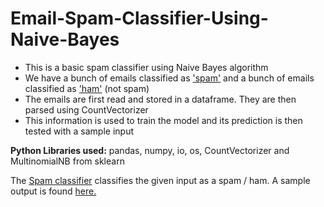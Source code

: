 # Email-Spam-Classifier-Using-Naive-Bayes

* This is a basic spam classifier using Naive Bayes algorithm
* We have a bunch of emails classified as ['spam'](https://github.com/Surya-Murali/Email-Spam-Classifier-Using-Naive-Bayes/tree/master/emails/spam)
and a bunch of emails classified as ['ham'](https://github.com/Surya-Murali/Email-Spam-Classifier-Using-Naive-Bayes/tree/master/emails/ham)
(not spam)
* The emails are first read and stored in a dataframe. They are then parsed using CountVectorizer
* This information is used to train the model and its prediction is then tested with a sample input

**Python Libraries used:** pandas, numpy, io, os, CountVectorizer and MultinomialNB from sklearn

The [Spam classifier](https://github.com/Surya-Murali/Email-Spam-Classifier-Using-Naive-Bayes/blob/master/SpamClassifier.py) classifies the given input as a spam / ham. A sample output is found [here.](https://github.com/Surya-Murali/Email-Spam-Classifier-Using-Naive-Bayes/blob/master/SpamClassifierOutput.txt)
